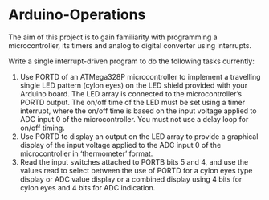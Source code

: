 # Arduino-Operations
The aim of this project is to gain familiarity with programming a microcontroller, its timers and analog to digital converter using interrupts.

Write a single interrupt-driven program to do the following tasks currently:
1.	Use PORTD of an ATMega328P microcontroller to implement a travelling single LED pattern (cylon eyes) on the LED shield provided with your Arduino board. The LED array is connected to the microcontroller’s PORTD output. The on/off time of the LED must be set using a timer interrupt, where the on/off time is based on the input voltage applied to ADC input 0 of the microcontroller. You must not use a delay loop for on/off timing.
2.	Use PORTD to display an output on the LED array to provide a graphical display of the input voltage applied to the ADC input 0 of the microcontroller in ‘thermometer’ format.
3.	Read the input switches attached to PORTB bits 5 and 4, and use the values read to select between the use of PORTD for a cylon eyes type display or ADC value display or a combined display using 4 bits for cylon eyes and 4 bits for ADC indication.

